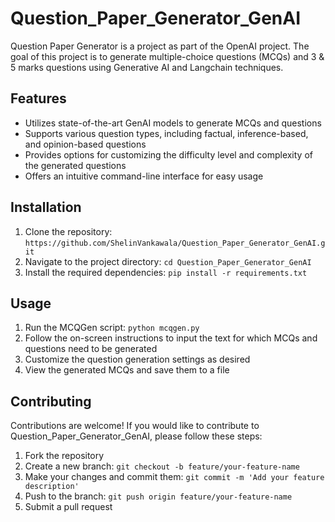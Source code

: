 # Question_Paper_Generator_GenAI

Question Paper Generator is a project as part of the OpenAI project. The goal of this project is to generate multiple-choice questions (MCQs) and 3 & 5 marks questions using Generative AI and Langchain techniques.

## Features

- Utilizes state-of-the-art GenAI models to generate MCQs and questions
- Supports various question types, including factual, inference-based, and opinion-based questions
- Provides options for customizing the difficulty level and complexity of the generated questions
- Offers an intuitive command-line interface for easy usage

## Installation

1. Clone the repository: `https://github.com/ShelinVankawala/Question_Paper_Generator_GenAI.git`
2. Navigate to the project directory: `cd Question_Paper_Generator_GenAI`
3. Install the required dependencies: `pip install -r requirements.txt`

## Usage

1. Run the MCQGen script: `python mcqgen.py`
2. Follow the on-screen instructions to input the text for which MCQs and questions need to be generated
3. Customize the question generation settings as desired
4. View the generated MCQs and save them to a file

## Contributing

Contributions are welcome! If you would like to contribute to Question_Paper_Generator_GenAI, please follow these steps:

1. Fork the repository
2. Create a new branch: `git checkout -b feature/your-feature-name`
3. Make your changes and commit them: `git commit -m 'Add your feature description'`
4. Push to the branch: `git push origin feature/your-feature-name`
5. Submit a pull request
